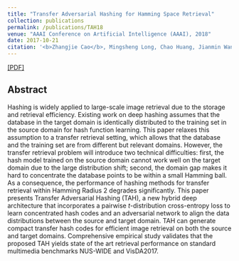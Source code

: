```yaml
---
title: "Transfer Adversarial Hashing for Hamming Space Retrieval"
collection: publications
permalink: /publications/TAH18
venue: "AAAI Conference on Artificial Intelligence (AAAI), 2018"
date: 2017-10-21
citation: '<b>Zhangjie Cao</b>, Mingsheng Long, Chao Huang, Jianmin Wang. <i>AAAI Conference on Artificial Intelligence</i> <b>AAAI 2018</b>.'
---
```


[[PDF]](http://caozhangjie.github.io/files/TAH18.pdf)

## Abstract
Hashing is widely applied to large-scale image retrieval due to the storage and retrieval efficiency. Existing work on deep hashing assumes that the database in the target domain is identically distributed to the training set in the source domain for hash function learning. This paper relaxes this assumption to a transfer retrieval setting, which allows that the database and the training set are from different but relevant domains. However, the transfer retrieval problem will introduce two technical difficulties: first, the hash model trained on the source domain cannot work well on the target domain due to the large distribution shift; second, the domain gap makes it hard to concentrate the database points to be within a small Hamming ball. As a consequence, the performance of hashing methods for transfer retrieval within Hamming Radius 2 degrades significantly. This paper presents Transfer Adversarial Hashing (TAH), a new hybrid deep architecture that incorporates a pairwise $t$-distribution cross-entropy loss to learn concentrated hash codes and an adversarial network to align the data distributions between the source and target domain. TAH can generate compact transfer hash codes for efficient image retrieval on both the source and target domains. Comprehensive empirical study validates that the proposed TAH yields state of the art retrieval performance on standard multimedia benchmarks NUS-WIDE and VisDA2017.